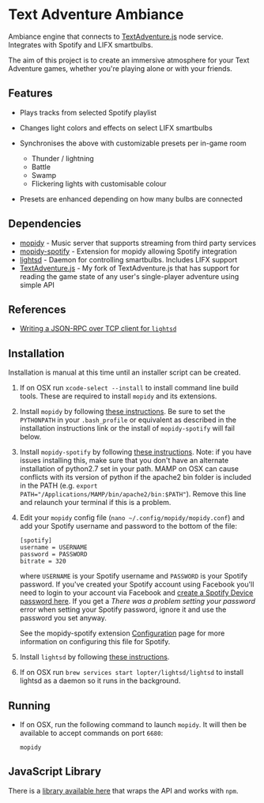 Text Adventure Ambiance
=======================

Ambiance engine that connects to [TextAdventure.js](https://github.com/HAZARDU5/TextAdventure.js) node service.
Integrates with Spotify and LIFX smartbulbs.

The aim of this project is to create an immersive atmosphere for your Text Adventure games, whether you're playing
alone or with your friends.

## Features

*   Plays tracks from selected Spotify playlist
*   Changes light colors and effects on select LIFX smartbulbs
*   Synchronises the above with customizable presets per in-game room

    *   Thunder / lightning
    *   Battle
    *   Swamp
    *   Flickering lights with customisable colour

*   Presets are enhanced depending on how many bulbs are connected

## Dependencies

*   [mopidy](https://github.com/mopidy/mopidy) - Music server that supports streaming from third party services
*   [mopidy-spotify](https://github.com/mopidy/mopidy-spotify) - Extension for mopidy allowing Spotify integration
*   [lightsd](https://github.com/lopter/lightsd) - Daemon for controlling smartbulbs. Includes LIFX support
*   [TextAdventure.js](https://github.com/HAZARDU5/TextAdventure.js) - My fork of TextAdventure.js that has support for
    reading the game state of any user's single-player adventure using simple API

## References

*   [Writing a JSON-RPC over TCP client for `lightsd`](http://lightsd.readthedocs.io/en/latest/protocol.html#writing-a-client-for-lightsd)

## Installation

Installation is manual at this time until an installer script can be created.

1.  If on OSX run `xcode-select --install` to install command line build tools. These are required to install `mopidy`
    and its extensions.

2.  Install `mopidy` by following [these instructions](https://docs.mopidy.com/en/latest/installation/). Be sure to set
    the `PYTHONPATH` in your `.bash_profile` or equivalent as described in the installation instructions link or
    the install of `mopidy-spotify` will fail below.

3.  Install `mopidy-spotify` by following [these instructions](https://github.com/mopidy/mopidy-spotify#installation).
    Note: if you have issues installing this, make sure that you don't have an alternate installation of python2.7 set
    in your path. MAMP on OSX can cause conflicts with its version of python if the apache2 bin folder is included in
    the PATH (e.g. `export PATH="/Applications/MAMP/bin/apache2/bin:$PATH"`). Remove this line and relaunch your
    terminal if this is a problem.

4.  Edit your `mopidy` config file (`nano ~/.config/mopidy/mopidy.conf`) and add your Spotify username and password to
    the bottom of the file:

    ```
    [spotify]
    username = USERNAME
    password = PASSWORD
    bitrate = 320
    ```

    where `USERNAME` is your Spotify username and `PASSWORD` is your Spotify password. If you've created your Spotify
    account using Facebook you'll need to login to your account via Facebook and
    [create a Spotify Device password here](https://www.spotify.com/nz/account/set-device-password/). If you get a
    *There was a problem setting your password* error when setting your Spotify password, ignore it and use the password
    you set anyway.

    See the mopidy-spotify extension [Configuration](https://github.com/mopidy/mopidy-spotify#configuration) page for
    more information on configuring this file for Spotify.

5.  Install `lightsd` by following [these instructions](http://lightsd.readthedocs.io/en/latest/installation.html).

6.  If on OSX run `brew services start lopter/lightsd/lightsd` to install lightsd as a daemon so it runs in the background.

## Running

*  If on OSX, run the following command to launch `mopidy`. It will then be available to accept commands on port `6680`:

    ```
    mopidy
    ```

## JavaScript Library

There is a [library available here](http://mopidy.readthedocs.io/en/latest/api/js/) that wraps the API and works with
`npm`.